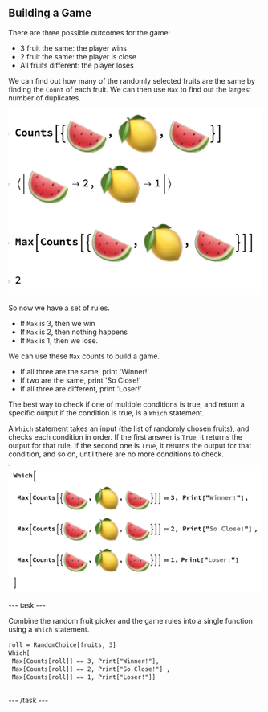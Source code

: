 ## Building a Game

There are three possible outcomes for the game:
+ 3 fruit the same: the player wins
+ 2 fruit the same: the player is close
+ All fruits different: the player loses

We can find out how many of the randomly selected fruits are the same by finding the `Count` of each fruit. We can then use `Max` to find out the largest number of duplicates.

![Max Counts 2](images/MaxCounts2.png)

So now we have a set of rules.

+ If `Max` is 3, then we win
+ If `Max` is 2, then nothing happens
+ If `Max` is 1, then we lose.

We can use these `Max` counts to build a game.
+ If all three are the same, print 'Winner!'
+ If two are the same, print 'So Close!'
+ If all three are different, print 'Loser!'

The best way to check if one of multiple conditions is true, and return a specific output if the condition is true, is a `Which` statement.

A `Which` statement takes an input (the list of randomly chosen fruits), and checks each condition in order. If the first answer is `True`, it returns the output for that rule. If the second one is `True`, it returns the output for that condition, and so on, until there are no more conditions to check.

![Which Statement](images/Which.png)

--- task ---

Combine the random fruit picker and the game rules into a single function using a `Which` statement.

```
roll = RandomChoice[fruits, 3]
Which[
 Max[Counts[roll]] == 3, Print["Winner!"],
 Max[Counts[roll]] == 2, Print["So Close!"] ,
 Max[Counts[roll]] == 1, Print["Loser!"]]
 
```
--- /task ---

